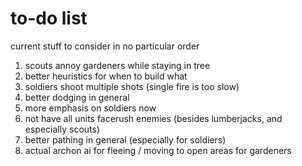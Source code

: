 # to-do list

current stuff to consider in no particular order

1. scouts annoy gardeners while staying in tree
2. better heuristics for when to build what
3. soldiers shoot multiple shots (single fire is too slow)
4. better dodging in general
5. more emphasis on soldiers now
6. not have all units facerush enemies (besides lumberjacks, and especially scouts)
7. better pathing in general (especially for soldiers)
8. actual archon ai for fleeing / moving to open areas for gardeners
